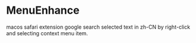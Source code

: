 # MenuEnhance
macos safari extension
google search selected text in zh-CN by right-click and selecting context menu item.
